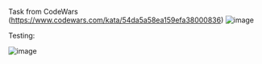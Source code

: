 Task from CodeWars
(https://www.codewars.com/kata/54da5a58ea159efa38000836)
![image](https://user-images.githubusercontent.com/28685443/133083909-0b29f837-69d2-405c-800b-fc4c0b021df6.png)

Testing:

![image](https://user-images.githubusercontent.com/28685443/133084965-b96ee562-cdb3-4007-9f70-8e95946272ef.png)


